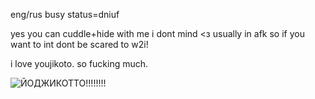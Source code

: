 eng/rus  busy status=dniuf

yes you can cuddle+hide with me i dont mind <з
usually in afk so if you want to int dont be scared to w2i!

i love youjikoto. so fucking much.

![ЙОДЖИКОТТО!!!!!!!!](https://github.com/user-attachments/assets/e38f5560-9769-42b5-af33-23876f90b9f7)



